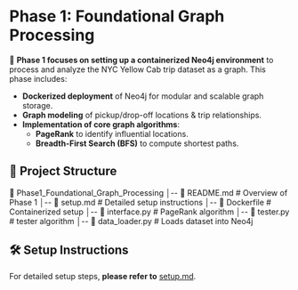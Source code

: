 # Phase 1: Foundational Graph Processing  

🚀 **Phase 1 focuses on setting up a containerized Neo4j environment** to process and analyze the NYC Yellow Cab trip dataset as a graph. This phase includes:  
- **Dockerized deployment** of Neo4j for modular and scalable graph storage.  
- **Graph modeling** of pickup/drop-off locations & trip relationships.  
- **Implementation of core graph algorithms**:  
  - **PageRank** to identify influential locations.  
  - **Breadth-First Search (BFS)** to compute shortest paths.  

## 📂 **Project Structure**  
📂 Phase1_Foundational_Graph_Processing 
│-- 📜 README.md # Overview of Phase 1 
│-- 📜 setup.md # Detailed setup instructions 
│-- 📜 Dockerfile # Containerized setup 
│-- 📜 interface.py # PageRank algorithm 
│-- 📜 tester.py # tester algorithm 
│-- 📜 data_loader.py # Loads dataset into Neo4j

## 🛠 **Setup Instructions**  
For detailed setup steps, **please refer to** [setup.md](./setup.md).
